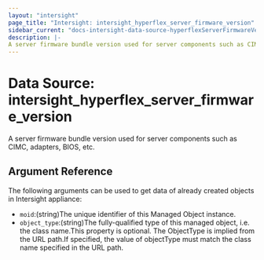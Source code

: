 ```yaml
---
layout: "intersight"
page_title: "Intersight: intersight_hyperflex_server_firmware_version"
sidebar_current: "docs-intersight-data-source-hyperflexServerFirmwareVersion"
description: |-
A server firmware bundle version used for server components such as CIMC, adapters, BIOS, etc.
---
```


# Data Source: intersight_hyperflex_server_firmware_version
A server firmware bundle version used for server components such as CIMC, adapters, BIOS, etc.
## Argument Reference
The following arguments can be used to get data of already created objects in Intersight appliance:
* `moid`:(string)The unique identifier of this Managed Object instance.
* `object_type`:(string)The fully-qualified type of this managed object, i.e. the class name.This property is optional. The ObjectType is implied from the URL path.If specified, the value of objectType must match the class name specified in the URL path.
